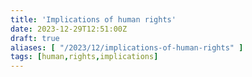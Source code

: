```yaml
---
title: 'Implications of human rights'
date: 2023-12-29T12:51:00Z
draft: true
aliases: [ "/2023/12/implications-of-human-rights" ]
tags: [human,rights,implications]
---
```



